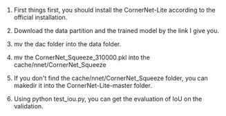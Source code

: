 1. First things first, you should install the CornerNet-Lite according to the official installation.

2. Download the data partition and the trained model by the link I give you.

3. mv the dac folder into the data folder.

4. mv the CornerNet_Squeeze_310000.pkl into the cache/nnet/CornerNet_Squeeze

5. If you don't find the cache/nnet/CornerNet_Squeeze folder, you can makedir it into the CornerNet-Lite-master folder.

6. Using python test_iou.py, you can get the evaluation of IoU on the validation.